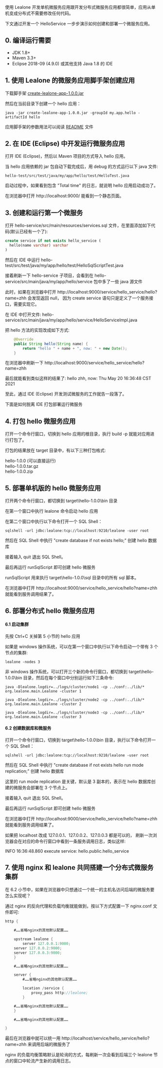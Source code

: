 使用 Lealone 开发单机微服务应用跟开发分布式微服务应用都很简单，应用从单机变成分布式不需要修改任何代码。

下文通过开发一个 HelloService 一步步演示如何创建和部署一个微服务应用。



## 0. 编译运行需要

* JDK 1.8+
* Maven 3.3+
* Eclipse 2018-09 (4.9.0) 或其他支持 Java 1.8 的 IDE



## 1. 使用 Lealone 的微服务应用脚手架创建应用

下载脚手架 [create-lealone-app-1.0.0.jar](https://github.com/lealone/Lealone-CreateApp/releases/download/lealone-create-app-1.0.0/create-lealone-app-1.0.0.jar)

然后在当前目录下创建一个 hello 应用：

`java -jar create-lealone-app-1.0.0.jar -groupId my.app.hello -artifactId hello`

应用脚手架的参数用法可以阅读 [README](https://github.com/lealone/Lealone-CreateApp/blob/main/README.md) 文件



## 2. 在 IDE (Eclipse) 中开发运行微服务应用

打开 IDE (Eclipse)，然后以 Maven 项目的方式导入 hello 应用。

当 hello 应用依赖的 jar 包自动下载完成后，用 debug 的方式运行以下 java 文件:

`hello-test/src/test/java/my/app/hello/test/HelloTest.java`

启动过程中，如果看到包含 "Total time" 的日志，就说明 hello 应用启动成功了。

在浏览器中打开 http://localhost:9000/ 能看到一个静态页面。



## 3. 创建和运行第一个微服务

打开 hello-service/src/main/resources/services.sql 文件，在里面添加如下代码(默认已经有一个了):

```sql
create service if not exists hello_service (
  hello(name varchar) varchar
)
```

然后在 IDE 中运行 hello-test/src/test/java/my/app/hello/test/HelloSqlScriptTest.java

接着刷新一下 hello-service 子项目，会看到在 hello-service/src/main/java/my/app/hello/service 包中多了一些 java 源文件

此时，如果在浏览器中打开 http://localhost:9000/service/hello_service/hello?name=zhh 会发现返回 null，
因为 create service 语句只是定义了一个服务接口，需要实现它。

在 IDE 中打开文件: hello-service/src/main/java/my/app/hello/service/HelloServiceImpl.java

把 hello 方法的实现改成如下方式:

```java
    @Override
    public String hello(String name) {
        return "hello " + name + ", now: " + new Date();
    }
```

在浏览器中刷新一下 http://localhost:9000/service/hello_service/hello?name=zhh

最后就能看到类似这样的结果了: hello zhh, now: Thu May 20 16:36:48 CST 2021

至此，通过 IDE (Eclipse) 开发测试微服务的工作就告一段落了。



下面是如何脱离 IDE 打包部署运行微服务


## 4. 打包 hello 微服务应用

打开一个命令行窗口，切换到 hello 应用的根目录，执行 build -p 就能对应用进行打包了。

打包的结果放在 target 目录中，有以下三种打包格式:

hello-1.0.0 (可以直接运行)</br>
hello-1.0.0.tar.gz </br>
hello-1.0.0.zip </br>



## 5. 部署单机版的 hello 微服务应用

打开两个命令行窗口，都切换到 target\hello-1.0.0\bin 目录

在第一个窗口中执行 lealone 命令启动 hello 应用

在第二个窗口中执行以下命令打开一个 SQL Shell：

`sqlshell -url jdbc:lealone:tcp://localhost:9210/lealone -user root`

然后在 SQL Shell 中执行 "create database if not exists hello;" 创建 hello 数据库

接着输入 quit 退出 SQL Shell。

最后再运行 runSqlScript 即可创建 hello 微服务

runSqlScript 用来执行 target\hello-1.0.0\sql 目录中的所有 sql 脚本。

在浏览器中打开 http://localhost:9000/service/hello_service/hello?name=zhh 就能看到服务调用结果了。



## 6. 部署分布式 hello 微服务应用

#### 6.1 启动集群

先按 Ctrl+C 关掉第 5 小节的 hello 应用

如果是 windows 操作系统，可以在第一个窗口中执行以下命令启动一个带有 3 个节点的集群:

`lealone -nodes 3`

非 windows 操作系统，可以打开三个新的命令行窗口，都切换到 target\hello-1.0.0\bin 目录，然后在每个窗口中分别运行如下三条命令:

`java -Dlealone.logdir=../logs/cluster/node1 -cp ../conf:../lib/* org.lealone.main.Lealone -cluster 1`

`java -Dlealone.logdir=../logs/cluster/node2 -cp ../conf:../lib/* org.lealone.main.Lealone -cluster 2`

`java -Dlealone.logdir=../logs/cluster/node3 -cp ../conf:../lib/* org.lealone.main.Lealone -cluster 3`



#### 6.2 创建数据库和微服务

打开一个命令行窗口，切换到 target\hello-1.0.0\bin 目录，执行以下命令打开一个 SQL Shell：

`sqlshell -url jdbc:lealone:tcp://localhost:9210/lealone -user root`

然后在 SQL Shell 中执行 "create database if not exists hello run mode replication;" 创建 hello 数据库

这里的 run mode replication 是关键，默认是 3 副本的，表示在 hello 数据库创建的微服务会部署在 3 个节点上。

接着输入 quit 退出 SQL Shell。

最后再运行 runSqlScript 即可创建 hello 微服务

在浏览器中打开 http://localhost:9000/service/hello_service/hello?name=zhh 就能看到服务调用结果了。

如果把 localhost 改成 127.0.0.1、127.0.0.2、127.0.0.3 都是可以的，
刷新一次浏览器会在对应的命令行窗口中看到一条服务调用日志，类似这样: 

INFO 16:36:48.860 execute service: hello.public.hello_service



## 7. 使用 nginx 和 lealone 共同搭建一个分布式微服务集群

在 6.2 小节中，如果在浏览器中只想通过一个统一的主机名访问后端的微服务要怎么实现呢？

通过 nginx 的反向代理和负载均衡就能做到，按以下方式配置一下 nginx.conf 文件即可:

```java
http {
     
    #……省略nginx的其他默认配置……

    upstream lealone {
        server 127.0.0.1:9000;
	server 127.0.0.2:9000;
	server 127.0.0.3:9000;
    }

    #……省略nginx的其他默认配置……

    server { 
        #……省略nginx的其他默认配置……

        location /service {
            proxy_pass http://lealone;
        }

	#……省略nginx的其他默认配置……
    }

    #……省略nginx的其他默认配置……

}
```

最后在浏览器中就可以统一用 http://localhost/service/hello_service/hello?name=zhh 来调用后端的微服务了

nginx 的负载均衡策略默认是轮询的方式，每刷新一次会看到后端三个 lealone 节点的窗口中轮流产生新的调用日志。

